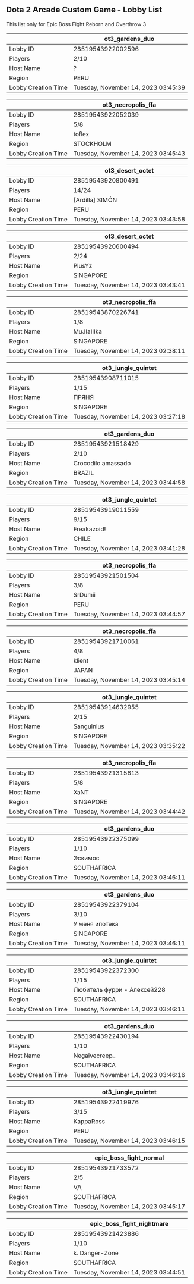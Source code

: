 ## Dota 2 Arcade Custom Game - Lobby List

This list only for Epic Boss Fight Reborn and Overthrow 3

|  | ot3_gardens_duo |
| ------ | ------ |
| Lobby ID | 28519543922002596 |
| Players | 2/10 |
| Host Name | ? |
| Region | PERU |
| Lobby Creation Time | Tuesday, November 14, 2023 03:45:39 |


|  | ot3_necropolis_ffa |
| ------ | ------ |
| Lobby ID | 28519543922052039 |
| Players | 5/8 |
| Host Name | toflex |
| Region | STOCKHOLM |
| Lobby Creation Time | Tuesday, November 14, 2023 03:45:43 |


|  | ot3_desert_octet |
| ------ | ------ |
| Lobby ID | 28519543920800491 |
| Players | 14/24 |
| Host Name | [Ardilla] SIMÓN |
| Region | PERU |
| Lobby Creation Time | Tuesday, November 14, 2023 03:43:58 |


|  | ot3_desert_octet |
| ------ | ------ |
| Lobby ID | 28519543920600494 |
| Players | 2/24 |
| Host Name | PlusYz |
| Region | SINGAPORE |
| Lobby Creation Time | Tuesday, November 14, 2023 03:43:41 |


|  | ot3_necropolis_ffa |
| ------ | ------ |
| Lobby ID | 28519543870226741 |
| Players | 1/8 |
| Host Name | MuJIaIIIka |
| Region | SINGAPORE |
| Lobby Creation Time | Tuesday, November 14, 2023 02:38:11 |


|  | ot3_jungle_quintet |
| ------ | ------ |
| Lobby ID | 28519543908711015 |
| Players | 1/15 |
| Host Name | ПРЯНЯ |
| Region | SINGAPORE |
| Lobby Creation Time | Tuesday, November 14, 2023 03:27:18 |


|  | ot3_gardens_duo |
| ------ | ------ |
| Lobby ID | 28519543921518429 |
| Players | 2/10 |
| Host Name | Crocodilo amassado |
| Region | BRAZIL |
| Lobby Creation Time | Tuesday, November 14, 2023 03:44:58 |


|  | ot3_jungle_quintet |
| ------ | ------ |
| Lobby ID | 28519543919011559 |
| Players | 9/15 |
| Host Name | Freakazoid! |
| Region | CHILE |
| Lobby Creation Time | Tuesday, November 14, 2023 03:41:28 |


|  | ot3_necropolis_ffa |
| ------ | ------ |
| Lobby ID | 28519543921501504 |
| Players | 3/8 |
| Host Name | SrDumii |
| Region | PERU |
| Lobby Creation Time | Tuesday, November 14, 2023 03:44:57 |


|  | ot3_necropolis_ffa |
| ------ | ------ |
| Lobby ID | 28519543921710061 |
| Players | 4/8 |
| Host Name | klient |
| Region | JAPAN |
| Lobby Creation Time | Tuesday, November 14, 2023 03:45:14 |


|  | ot3_jungle_quintet |
| ------ | ------ |
| Lobby ID | 28519543914632955 |
| Players | 2/15 |
| Host Name | Sanguinius |
| Region | SINGAPORE |
| Lobby Creation Time | Tuesday, November 14, 2023 03:35:22 |


|  | ot3_necropolis_ffa |
| ------ | ------ |
| Lobby ID | 28519543921315813 |
| Players | 5/8 |
| Host Name | XaNT |
| Region | SINGAPORE |
| Lobby Creation Time | Tuesday, November 14, 2023 03:44:42 |


|  | ot3_gardens_duo |
| ------ | ------ |
| Lobby ID | 28519543922375099 |
| Players | 1/10 |
| Host Name | Эскимос |
| Region | SOUTHAFRICA |
| Lobby Creation Time | Tuesday, November 14, 2023 03:46:11 |


|  | ot3_gardens_duo |
| ------ | ------ |
| Lobby ID | 28519543922379104 |
| Players | 3/10 |
| Host Name | У меня ипотека |
| Region | SINGAPORE |
| Lobby Creation Time | Tuesday, November 14, 2023 03:46:11 |


|  | ot3_jungle_quintet |
| ------ | ------ |
| Lobby ID | 28519543922372300 |
| Players | 1/15 |
| Host Name | Любитель фурри - Алексей228 |
| Region | SOUTHAFRICA |
| Lobby Creation Time | Tuesday, November 14, 2023 03:46:11 |


|  | ot3_gardens_duo |
| ------ | ------ |
| Lobby ID | 28519543922430194 |
| Players | 1/10 |
| Host Name | Negaivecreep_ |
| Region | SOUTHAFRICA |
| Lobby Creation Time | Tuesday, November 14, 2023 03:46:16 |


|  | ot3_jungle_quintet |
| ------ | ------ |
| Lobby ID | 28519543922419976 |
| Players | 3/15 |
| Host Name | KappaRoss |
| Region | PERU |
| Lobby Creation Time | Tuesday, November 14, 2023 03:46:15 |


|  | epic_boss_fight_normal |
| ------ | ------ |
| Lobby ID | 28519543921733572 |
| Players | 2/5 |
| Host Name | V/\ |
| Region | SOUTHAFRICA |
| Lobby Creation Time | Tuesday, November 14, 2023 03:45:17 |


|  | epic_boss_fight_nightmare |
| ------ | ------ |
| Lobby ID | 28519543921423886 |
| Players | 1/10 |
| Host Name | k. Danger-Zone |
| Region | SOUTHAFRICA |
| Lobby Creation Time | Tuesday, November 14, 2023 03:44:51 |


